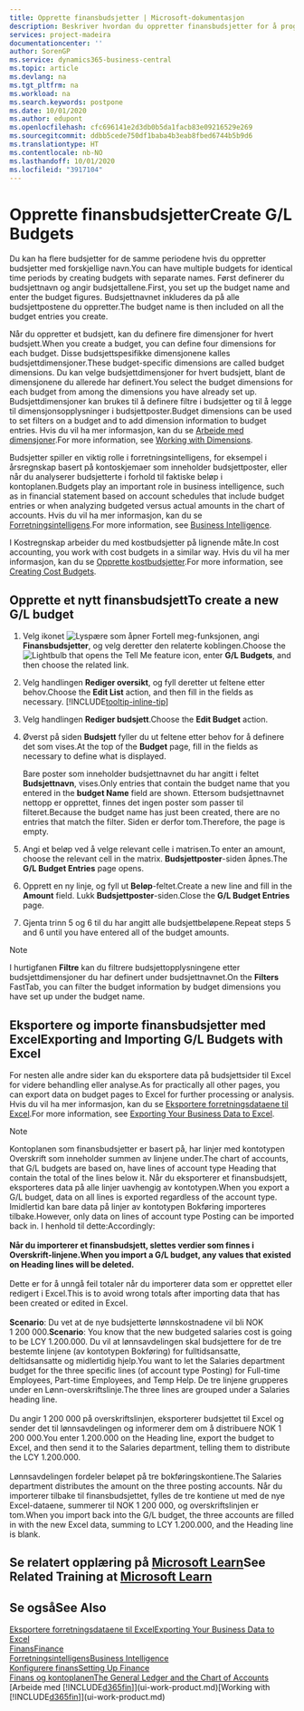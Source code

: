 ```yaml
---
title: Opprette finansbudsjetter | Microsoft-dokumentasjon
description: Beskriver hvordan du oppretter finansbudsjetter for å prognostisere ulike økonomiske aktiviteter og tilordne dimensjoner for forretningsanalyseformål.
services: project-madeira
documentationcenter: ''
author: SorenGP
ms.service: dynamics365-business-central
ms.topic: article
ms.devlang: na
ms.tgt_pltfrm: na
ms.workload: na
ms.search.keywords: postpone
ms.date: 10/01/2020
ms.author: edupont
ms.openlocfilehash: cfc696141e2d3db0b5da1facb83e09216529e269
ms.sourcegitcommit: ddbb5cede750df1baba4b3eab8fbed6744b5b9d6
ms.translationtype: HT
ms.contentlocale: nb-NO
ms.lasthandoff: 10/01/2020
ms.locfileid: "3917104"
---
```

# <a name="create-gl-budgets"></a><span data-ttu-id="f93fa-103">Opprette finansbudsjetter</span><span class="sxs-lookup"><span data-stu-id="f93fa-103">Create G/L Budgets</span></span>
<span data-ttu-id="f93fa-104">Du kan ha flere budsjetter for de samme periodene hvis du oppretter budsjetter med forskjellige navn.</span><span class="sxs-lookup"><span data-stu-id="f93fa-104">You can have multiple budgets for identical time periods by creating budgets with separate names.</span></span> <span data-ttu-id="f93fa-105">Først definerer du budsjettnavn og angir budsjettallene.</span><span class="sxs-lookup"><span data-stu-id="f93fa-105">First, you set up the budget name and enter the budget figures.</span></span> <span data-ttu-id="f93fa-106">Budsjettnavnet inkluderes da på alle budsjettpostene du oppretter.</span><span class="sxs-lookup"><span data-stu-id="f93fa-106">The budget name is then included on all the budget entries you create.</span></span>  

<span data-ttu-id="f93fa-107">Når du oppretter et budsjett, kan du definere fire dimensjoner for hvert budsjett.</span><span class="sxs-lookup"><span data-stu-id="f93fa-107">When you create a budget, you can define four dimensions for each budget.</span></span> <span data-ttu-id="f93fa-108">Disse budsjettspesifikke dimensjonene kalles budsjettdimensjoner.</span><span class="sxs-lookup"><span data-stu-id="f93fa-108">These budget-specific dimensions are called budget dimensions.</span></span> <span data-ttu-id="f93fa-109">Du kan velge budsjettdimensjoner for hvert budsjett, blant de dimensjonene du allerede har definert.</span><span class="sxs-lookup"><span data-stu-id="f93fa-109">You select the budget dimensions for each budget from among the dimensions you have already set up.</span></span> <span data-ttu-id="f93fa-110">Budsjettdimensjoner kan brukes til å definere filtre i budsjetter og til å legge til dimensjonsopplysninger i budsjettposter.</span><span class="sxs-lookup"><span data-stu-id="f93fa-110">Budget dimensions can be used to set filters on a budget and to add dimension information to budget entries.</span></span> <span data-ttu-id="f93fa-111">Hvis du vil ha mer informasjon, kan du se [Arbeide med dimensjoner](finance-dimensions.md).</span><span class="sxs-lookup"><span data-stu-id="f93fa-111">For more information, see [Working with Dimensions](finance-dimensions.md).</span></span>

<span data-ttu-id="f93fa-112">Budsjetter spiller en viktig rolle i forretningsintelligens, for eksempel i årsregnskap basert på kontoskjemaer som inneholder budsjettposter, eller når du analyserer budsjetterte i forhold til faktiske beløp i kontoplanen.</span><span class="sxs-lookup"><span data-stu-id="f93fa-112">Budgets play an important role in business intelligence, such as in financial statement based on account schedules that include budget entries or when analyzing budgeted versus actual amounts in the chart of accounts.</span></span> <span data-ttu-id="f93fa-113">Hvis du vil ha mer informasjon, kan du se [Forretningsintelligens](bi.md).</span><span class="sxs-lookup"><span data-stu-id="f93fa-113">For more information, see [Business Intelligence](bi.md).</span></span>

<span data-ttu-id="f93fa-114">I Kostregnskap arbeider du med kostbudsjetter på lignende måte.</span><span class="sxs-lookup"><span data-stu-id="f93fa-114">In cost accounting, you work with cost budgets in a similar way.</span></span> <span data-ttu-id="f93fa-115">Hvis du vil ha mer informasjon, kan du se [Opprette kostbudsjetter](finance-create-cost-budgets.md).</span><span class="sxs-lookup"><span data-stu-id="f93fa-115">For more information, see [Creating Cost Budgets](finance-create-cost-budgets.md).</span></span>    

## <a name="to-create-a-new-gl-budget"></a><span data-ttu-id="f93fa-116">Opprette et nytt finansbudsjett</span><span class="sxs-lookup"><span data-stu-id="f93fa-116">To create a new G/L budget</span></span>  
1. <span data-ttu-id="f93fa-117">Velg ikonet ![Lyspære som åpner Fortell meg-funksjonen](media/ui-search/search_small.png "Fortell hva du vil gjøre"), angi **Finansbudsjetter**, og velg deretter den relaterte koblingen.</span><span class="sxs-lookup"><span data-stu-id="f93fa-117">Choose the ![Lightbulb that opens the Tell Me feature](media/ui-search/search_small.png "Tell me what you want to do") icon, enter **G/L Budgets**, and then choose the related link.</span></span>  
2. <span data-ttu-id="f93fa-118">Velg handlingen **Rediger oversikt**, og fyll deretter ut feltene etter behov.</span><span class="sxs-lookup"><span data-stu-id="f93fa-118">Choose the **Edit List** action, and then fill in the fields as necessary.</span></span> [!INCLUDE[tooltip-inline-tip](includes/tooltip-inline-tip_md.md)]  
3. <span data-ttu-id="f93fa-119">Velg handlingen **Rediger budsjett**.</span><span class="sxs-lookup"><span data-stu-id="f93fa-119">Choose the **Edit Budget** action.</span></span>
4. <span data-ttu-id="f93fa-120">Øverst på siden **Budsjett** fyller du ut feltene etter behov for å definere det som vises.</span><span class="sxs-lookup"><span data-stu-id="f93fa-120">At the top of the **Budget** page, fill in the fields as necessary to define what is displayed.</span></span>  

    <span data-ttu-id="f93fa-121">Bare poster som inneholder budsjettnavnet du har angitt i feltet **Budsjettnavn**, vises.</span><span class="sxs-lookup"><span data-stu-id="f93fa-121">Only entries that contain the budget name that you entered in the **budget Name** field are shown.</span></span> <span data-ttu-id="f93fa-122">Ettersom budsjettnavnet nettopp er opprettet, finnes det ingen poster som passer til filteret.</span><span class="sxs-lookup"><span data-stu-id="f93fa-122">Because the budget name has just been created, there are no entries that match the filter.</span></span> <span data-ttu-id="f93fa-123">Siden er derfor tom.</span><span class="sxs-lookup"><span data-stu-id="f93fa-123">Therefore, the page is empty.</span></span>  
5. <span data-ttu-id="f93fa-124">Angi et beløp ved å velge relevant celle i matrisen.</span><span class="sxs-lookup"><span data-stu-id="f93fa-124">To enter an amount, choose the relevant cell in the matrix.</span></span> <span data-ttu-id="f93fa-125">**Budsjettposter**-siden åpnes.</span><span class="sxs-lookup"><span data-stu-id="f93fa-125">The **G/L Budget Entries** page opens.</span></span>  
6. <span data-ttu-id="f93fa-126">Opprett en ny linje, og fyll ut **Beløp**-feltet.</span><span class="sxs-lookup"><span data-stu-id="f93fa-126">Create a new line and fill in the **Amount** field.</span></span> <span data-ttu-id="f93fa-127">Lukk **Budsjettposter**-siden.</span><span class="sxs-lookup"><span data-stu-id="f93fa-127">Close the **G/L Budget Entries** page.</span></span>  
7. <span data-ttu-id="f93fa-128">Gjenta trinn 5 og 6 til du har angitt alle budsjettbeløpene.</span><span class="sxs-lookup"><span data-stu-id="f93fa-128">Repeat steps 5 and 6 until you have entered all of the budget amounts.</span></span>  

> [!NOTE]  
>  <span data-ttu-id="f93fa-129">I hurtigfanen **Filtre** kan du filtrere budsjettopplysningene etter budsjettdimensjoner du har definert under budsjettnavnet.</span><span class="sxs-lookup"><span data-stu-id="f93fa-129">On the **Filters** FastTab, you can filter the budget information by budget dimensions you have set up under the budget name.</span></span>

## <a name="exporting-and-importing-gl-budgets-with-excel"></a><span data-ttu-id="f93fa-130">Eksportere og importe finansbudsjetter med Excel</span><span class="sxs-lookup"><span data-stu-id="f93fa-130">Exporting and Importing G/L Budgets with Excel</span></span>
<span data-ttu-id="f93fa-131">For nesten alle andre sider kan du eksportere data på budsjettsider til Excel for videre behandling eller analyse.</span><span class="sxs-lookup"><span data-stu-id="f93fa-131">As for practically all other pages, you can export data on budget pages to Excel for further processing or analysis.</span></span> <span data-ttu-id="f93fa-132">Hvis du vil ha mer informasjon, kan du se [Eksportere forretningsdataene til Excel](about-export-data.md).</span><span class="sxs-lookup"><span data-stu-id="f93fa-132">For more information, see [Exporting Your Business Data to Excel](about-export-data.md).</span></span>

> [!NOTE]
> <span data-ttu-id="f93fa-133">Kontoplanen som finansbudsjetter er basert på, har linjer med kontotypen Overskrift som inneholder summen av linjene under.</span><span class="sxs-lookup"><span data-stu-id="f93fa-133">The chart of accounts, that G/L budgets are based on, have lines of account type Heading that contain the total of the lines below it.</span></span> <span data-ttu-id="f93fa-134">Når du eksporterer et finansbudsjett, eksporteres data på alle linjer uavhengig av kontotypen.</span><span class="sxs-lookup"><span data-stu-id="f93fa-134">When you export a G/L budget, data on all lines is exported regardless of the account type.</span></span> <span data-ttu-id="f93fa-135">Imidlertid kan bare data på linjer av kontotypen Bokføring importeres tilbake.</span><span class="sxs-lookup"><span data-stu-id="f93fa-135">However, only data on lines of account type Posting can be imported back in.</span></span> <span data-ttu-id="f93fa-136">I henhold til dette:</span><span class="sxs-lookup"><span data-stu-id="f93fa-136">Accordingly:</span></span> <br /><br /> <span data-ttu-id="f93fa-137">**Når du importerer et finansbudsjett, slettes verdier som finnes i Overskrift-linjene.**</span><span class="sxs-lookup"><span data-stu-id="f93fa-137">**When you import a G/L budget, any values that existed on Heading lines will be deleted.**</span></span> <br /><br /> <span data-ttu-id="f93fa-138">Dette er for å unngå feil totaler når du importerer data som er opprettet eller redigert i Excel.</span><span class="sxs-lookup"><span data-stu-id="f93fa-138">This is to avoid wrong totals after importing data that has been created or edited in Excel.</span></span><br /><br /> <span data-ttu-id="f93fa-139">**Scenario**: Du vet at de nye budsjetterte lønnskostnadene vil bli NOK 1 200 000.</span><span class="sxs-lookup"><span data-stu-id="f93fa-139">**Scenario**: You know that the new budgeted salaries cost is going to be LCY 1.200.000.</span></span> <span data-ttu-id="f93fa-140">Du vil at lønnsavdelingen skal budsjettere for de tre bestemte linjene (av kontotypen Bokføring) for fulltidsansatte, deltidsansatte og midlertidig hjelp.</span><span class="sxs-lookup"><span data-stu-id="f93fa-140">You want to let the Salaries department budget for the three specific lines (of account type Posting) for Full-time Employees, Part-time Employees, and Temp Help.</span></span> <span data-ttu-id="f93fa-141">De tre linjene grupperes under en Lønn-overskriftslinje.</span><span class="sxs-lookup"><span data-stu-id="f93fa-141">The three lines are grouped under a Salaries heading line.</span></span><br /><br /><span data-ttu-id="f93fa-142">Du angir 1 200 000 på overskriftslinjen, eksporterer budsjettet til Excel og sender det til lønnsavdelingen og informerer dem om å distribuere NOK 1 200 000.</span><span class="sxs-lookup"><span data-stu-id="f93fa-142">You enter 1.200.000 on the Heading line, export the budget to Excel, and then send it to the Salaries department, telling them to distribute the LCY 1.200.000.</span></span><br /><br /> <span data-ttu-id="f93fa-143">Lønnsavdelingen fordeler beløpet på tre bokføringskontiene.</span><span class="sxs-lookup"><span data-stu-id="f93fa-143">The Salaries department distributes the amount on the three posting accounts.</span></span> <span data-ttu-id="f93fa-144">Når du importerer tilbake til finansbudsjettet, fylles de tre kontiene ut med de nye Excel-dataene, summerer til NOK 1 200 000, og overskriftslinjen er tom.</span><span class="sxs-lookup"><span data-stu-id="f93fa-144">When you import back into the G/L budget, the three accounts are filled in with the new Excel data, summing to LCY 1.200.000, and the Heading line is blank.</span></span>

## <a name="see-related-training-at-microsoft-learn"></a><span data-ttu-id="f93fa-145">Se relatert opplæring på [Microsoft Learn](/learn/modules/budgets-exchange-rates-dynamics-365-business-central/index)</span><span class="sxs-lookup"><span data-stu-id="f93fa-145">See Related Training at [Microsoft Learn](/learn/modules/budgets-exchange-rates-dynamics-365-business-central/index)</span></span>

## <a name="see-also"></a><span data-ttu-id="f93fa-146">Se også</span><span class="sxs-lookup"><span data-stu-id="f93fa-146">See Also</span></span>
[<span data-ttu-id="f93fa-147">Eksportere forretningsdataene til Excel</span><span class="sxs-lookup"><span data-stu-id="f93fa-147">Exporting Your Business Data to Excel</span></span>](about-export-data.md)  
[<span data-ttu-id="f93fa-148">Finans</span><span class="sxs-lookup"><span data-stu-id="f93fa-148">Finance</span></span>](finance.md)  
[<span data-ttu-id="f93fa-149">Forretningsintelligens</span><span class="sxs-lookup"><span data-stu-id="f93fa-149">Business Intelligence</span></span>](bi.md)  
[<span data-ttu-id="f93fa-150">Konfigurere finans</span><span class="sxs-lookup"><span data-stu-id="f93fa-150">Setting Up Finance</span></span>](finance-setup-finance.md)  
[<span data-ttu-id="f93fa-151">Finans og kontoplanen</span><span class="sxs-lookup"><span data-stu-id="f93fa-151">The General Ledger and the Chart of Accounts</span></span>](finance-general-ledger.md)  
<span data-ttu-id="f93fa-152">[Arbeide med [!INCLUDE[d365fin](includes/d365fin_md.md)]](ui-work-product.md)</span><span class="sxs-lookup"><span data-stu-id="f93fa-152">[Working with [!INCLUDE[d365fin](includes/d365fin_md.md)]](ui-work-product.md)</span></span>  
